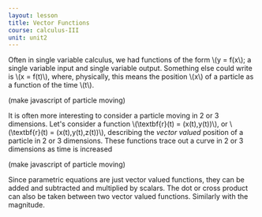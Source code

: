 ```yaml
---
layout: lesson
title: Vector Functions
course: calculus-III
unit: unit2
---
```


Often in single variable calculus, we had functions of the form \\(y = f(x\\); a single variable input and single variable output. Something else could write is \\(x = f(t)\\), where, physically, this means the position \\(x\\) of a particle as a function of the time \\(t\\). 

(make javascript of particle moving)

It is often more interesting to consider a particle moving in 2 or 3 dimensions. Let's consider a function \\(\textbf{r}(t) = (x(t),y(t))\\), or \\(\textbf{r}(t) = (x(t),y(t),z(t))\\), describing the *vector valued* position of a particle in 2 or 3 dimensions. These functions trace out a curve in 2 or 3 dimensions as time is increased 

(make javascript of particle moving)

Since parametric equations are just vector valued functions, they can be added and subtracted and multiplied by scalars. The dot or cross product can also be taken between two vector valued functions. Similarly with the magnitude. 




